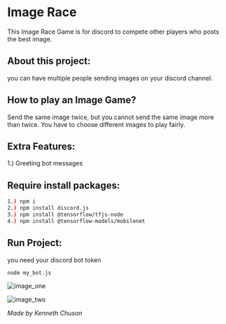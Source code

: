 # Image Race
This Image Race Game is for discord to compete other players who posts the best image. 


## About this project: 
you can have multiple people sending images on your discord channel. 

## How to play an Image Game? 
Send the same image twice, but you cannot send the same image more than twice. You have to choose different images to play fairly. 


## Extra Features: 
1.) Greeting bot messages


## Require install packages:
```bash
1.) npm i
2.) npm install discord.js
3.) npm install @tensorflow/tfjs-node
4.) npm install @tensorflow-models/mobilenet
```

## Run Project:
you need your discord bot token
```bash 
node my_bot.js
```

![image_one](https://kennethchuson.netlify.app/assets/img2_1.5daf0f0a.jpg)

![image_two](https://kennethchuson.netlify.app/assets/img2_2.356f765f.jpg)


*Made by Kenneth Chuson*
